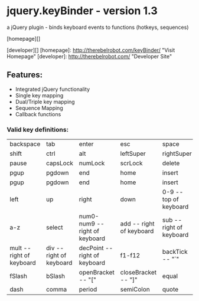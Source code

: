 jquery.keyBinder - version 1.3
==============================

a jQuery plugin - binds keyboard events to functions (hotkeys, sequences)

[homepage][]

[developer][]
 [homepage]: http://therebelrobot.com/keyBinder/  "Visit Homepage"
 [developer]: http://therebelrobot.com/  "Developer Site"

Features:
---------
- Integrated jQuery functionality
- Single key mapping
- Dual/Triple key mapping
- Sequence Mapping
- Callback functions


### Valid key definitions:
<table>
	<tr>
		<td>backspace</td>
		<td>tab</td>
		<td>enter</td>
		<td>esc</td>
		<td>space</td>
	</tr>
	<tr>
		<td>shift</td>
		<td>ctrl</td>
		<td>alt</td>
		<td>leftSuper</td>
		<td>rightSuper</td>
	</tr>
	<tr>
		<td>pause</td>
		<td>capsLock</td>
		<td>numLock</td>
		<td>scrLock</td>
		<td>delete</td>
	</tr>
	<tr>
		<td>pgup</td>
		<td>pgdown</td>
		<td>end</td>
		<td>home</td>
		<td>insert</td>
	</tr>
	<tr>
		<td>pgup</td>
		<td>pgdown</td>
		<td>end</td>
		<td>home</td>
		<td>insert</td>
	</tr>
	<tr>
		<td>left</td>
		<td>up</td>
		<td>right</td>
		<td>down</td>
		<td>0-9 -- top of keyboard</td>
	</tr>
	<tr>
		<td>a-z</td>
		<td>select</td>
		<td>num0-num9 -- right of keyboard</td>
		<td>add -- right of keyboard</td>
		<td>sub -- right of keyboard</td>
	</tr>
	<tr>
		<td>mult -- right of keyboard</td>
		<td>div -- right of keyboard</td>
		<td>decPoint -- right of keyboard</td>
		<td>f1-f12</td>
		<td>backTick -- "`"</td>
	</tr>
	<tr>
		<td>fSlash</td>
		<td>bSlash</td>
		<td>openBracket -- "["</td>
		<td>closeBracket -- "]"</td>
		<td>equal</td>
	</tr>
	<tr>
		<td>dash</td>
		<td>comma</td>
		<td>period</td>
		<td>semiColon</td>
		<td>quote</td>
	</tr>
</table>